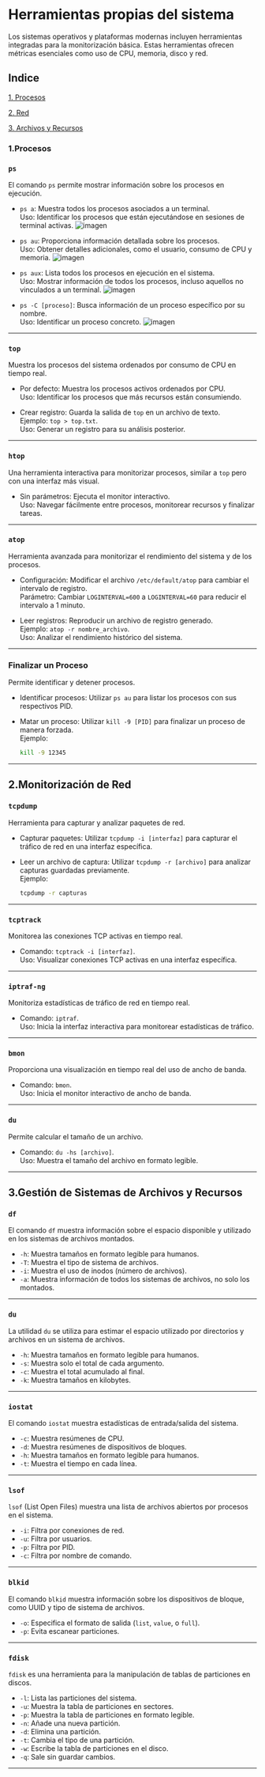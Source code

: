 # Herramientas propias del sistema

Los sistemas operativos y plataformas modernas incluyen herramientas integradas para la monitorización básica. Estas herramientas ofrecen métricas esenciales como uso de CPU, memoria, disco y red.


## Indice

[1. Procesos](https://github.com/Nathillas/monitorizacion/edit/main/herramientas.md#1procesos)  

[2. Red](https://github.com/Nathillas/monitorizacion/edit/main/herramientas.md#2monitorizaci%C3%B3n-de-red)  

[3. Archivos y Recursos](https://github.com/Nathillas/monitorizacion/edit/main/herramientas.md#3gesti%C3%B3n-de-sistemas-de-archivos-y-recursos)

  

### **1.Procesos**

### **`ps`**
El comando `ps` permite mostrar información sobre los procesos en ejecución.

- `ps a`: Muestra todos los procesos asociados a un terminal.  
  Uso: Identificar los procesos que están ejecutándose en sesiones de terminal activas.
![imagen](/img/imagen1.png)

- `ps au`: Proporciona información detallada sobre los procesos.  
  Uso: Obtener detalles adicionales, como el usuario, consumo de CPU y memoria.
![imagen](/img/imagen2.png)

- `ps aux`: Lista todos los procesos en ejecución en el sistema.  
  Uso: Mostrar información de todos los procesos, incluso aquellos no vinculados a un terminal.
![imagen](/img/imagen3.png)


- `ps -C [proceso]`: Busca información de un proceso específico por su nombre.  
  Uso: Identificar un proceso concreto.
![imagen](/img/imagen4.png)

---

### **`top`**
Muestra los procesos del sistema ordenados por consumo de CPU en tiempo real.

- Por defecto: Muestra los procesos activos ordenados por CPU.  
  Uso: Identificar los procesos que más recursos están consumiendo.

- Crear registro: Guarda la salida de `top` en un archivo de texto.  
  Ejemplo: `top > top.txt`.  
  Uso: Generar un registro para su análisis posterior.

---

### **`htop`**
Una herramienta interactiva para monitorizar procesos, similar a `top` pero con una interfaz más visual.

- Sin parámetros: Ejecuta el monitor interactivo.  
  Uso: Navegar fácilmente entre procesos, monitorear recursos y finalizar tareas.

---

### **`atop`**
Herramienta avanzada para monitorizar el rendimiento del sistema y de los procesos.

- Configuración: Modificar el archivo `/etc/default/atop` para cambiar el intervalo de registro.  
  Parámetro: Cambiar `LOGINTERVAL=600` a `LOGINTERVAL=60` para reducir el intervalo a 1 minuto.

- Leer registros: Reproducir un archivo de registro generado.  
  Ejemplo: `atop -r nombre_archivo`.  
  Uso: Analizar el rendimiento histórico del sistema.

---

### **Finalizar un Proceso**
Permite identificar y detener procesos.

- Identificar procesos: Utilizar `ps au` para listar los procesos con sus respectivos PID.  

- Matar un proceso: Utilizar `kill -9 [PID]` para finalizar un proceso de manera forzada.  
  Ejemplo:
  ```bash
  kill -9 12345
  ```

---

## **2.Monitorización de Red**

### **`tcpdump`**
Herramienta para capturar y analizar paquetes de red.

- Capturar paquetes: Utilizar `tcpdump -i [interfaz]` para capturar el tráfico de red en una interfaz específica.  

- Leer un archivo de captura: Utilizar `tcpdump -r [archivo]` para analizar capturas guardadas previamente.  
  Ejemplo:
  ```bash
  tcpdump -r capturas
  ```

---

### **`tcptrack`**
Monitorea las conexiones TCP activas en tiempo real.

- Comando: `tcptrack -i [interfaz]`.  
  Uso: Visualizar conexiones TCP activas en una interfaz específica.

---

### **`iptraf-ng`**
Monitoriza estadísticas de tráfico de red en tiempo real.

- Comando: `iptraf`.  
  Uso: Inicia la interfaz interactiva para monitorear estadísticas de tráfico.

---

### **`bmon`**
Proporciona una visualización en tiempo real del uso de ancho de banda.

- Comando: `bmon`.  
  Uso: Inicia el monitor interactivo de ancho de banda.

---

### **`du`**
Permite calcular el tamaño de un archivo.

- Comando: `du -hs [archivo]`.  
  Uso: Muestra el tamaño del archivo en formato legible.

---

## **3.Gestión de Sistemas de Archivos y Recursos**

### **`df`**
El comando `df` muestra información sobre el espacio disponible y utilizado en los sistemas de archivos montados.

- `-h`: Muestra tamaños en formato legible para humanos.  
- `-T`: Muestra el tipo de sistema de archivos.  
- `-i`: Muestra el uso de inodos (número de archivos).  
- `-a`: Muestra información de todos los sistemas de archivos, no solo los montados.

---

### **`du`**
La utilidad `du` se utiliza para estimar el espacio utilizado por directorios y archivos en un sistema de archivos.

- `-h`: Muestra tamaños en formato legible para humanos.  
- `-s`: Muestra solo el total de cada argumento.  
- `-c`: Muestra el total acumulado al final.  
- `-k`: Muestra tamaños en kilobytes.

---

### **`iostat`**
El comando `iostat` muestra estadísticas de entrada/salida del sistema.

- `-c`: Muestra resúmenes de CPU.  
- `-d`: Muestra resúmenes de dispositivos de bloques.  
- `-h`: Muestra tamaños en formato legible para humanos.  
- `-t`: Muestra el tiempo en cada línea.

---

### **`lsof`**
`lsof` (List Open Files) muestra una lista de archivos abiertos por procesos en el sistema.

- `-i`: Filtra por conexiones de red.  
- `-u`: Filtra por usuarios.  
- `-p`: Filtra por PID.  
- `-c`: Filtra por nombre de comando.

---

### **`blkid`**
El comando `blkid` muestra información sobre los dispositivos de bloque, como UUID y tipo de sistema de archivos.

- `-o`: Especifica el formato de salida (`list`, `value`, o `full`).  
- `-p`: Evita escanear particiones.

---

### **`fdisk`**
`fdisk` es una herramienta para la manipulación de tablas de particiones en discos.

- `-l`: Lista las particiones del sistema.  
- `-u`: Muestra la tabla de particiones en sectores.  
- `-p`: Muestra la tabla de particiones en formato legible.  
- `-n`: Añade una nueva partición.  
- `-d`: Elimina una partición.  
- `-t`: Cambia el tipo de una partición.  
- `-w`: Escribe la tabla de particiones en el disco.  
- `-q`: Sale sin guardar cambios.

---

